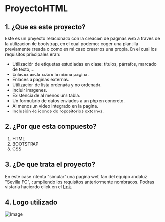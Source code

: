 # ProyectoHTML

## 1. ¿Que es este proyecto?

Este es un proyecto relacionado con la creacion de paginas web a traves de la utilizacion de bootstrap, en el cual podemos coger una plantilla previamente creada o
como en mi caso crearnos una propia. En el cual los requisitos principales eran:

* Utilización de etiquetas estudiadas en clase: títulos, párrafos, marcado de texto,...
* Enlaces ancla sobre la misma pagina.
* Enlaces a paginas externas.
* Utilizacion de lista ordenada y no ordenada.
* Incluir imagenes.
* Existencia de al menos una tabla.
* Un formulario de datos enviados a un php en concreto.
* Al menos un video integrado en la pagina.
* Inclusión de iconos de ropositorios externos.

## 2. ¿Por que esta compuesto?

1. HTML
2. BOOTSTRAP
3. CSS

## 3. ¿De que trata el proyecto?

En este case intenta "simular" una pagina web fan del equipo andaluz "Sevilla FC", cumpliendo los requisitos anteriormente nombrados.
Podras vistarla haciendo click en el [Link](https://sevillabirisfan.000webhostapp.com/).

## 4. Logo utilizado

![Image](https://sevillabirisfan.000webhostapp.com/assets/sevillaescudo.png)
